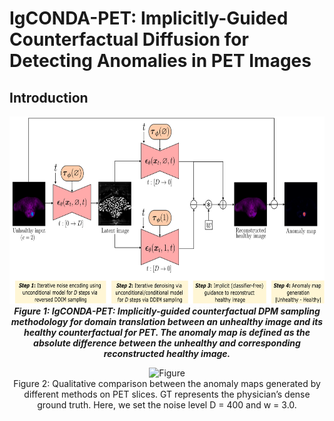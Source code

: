 # IgCONDA-PET: Implicitly-Guided Counterfactual Diffusion for Detecting Anomalies in PET Images


## Introduction

<p align="center">
  <img src="./assets/method_scheme.png" alt="Figure" height="300" />
  <br>
  <em>
  <strong>
    Figure 1: IgCONDA-PET: Implicitly-guided counterfactual DPM sampling methodology for domain translation between an unhealthy image and its healthy counterfactual for PET. The anomaly map is defined as the absolute difference between the unhealthy and corresponding reconstructed healthy image.
   </strong>
  </em>
</p>


<p align="center">
  <img src="./assets/plot_comparing_igcondapet_to_other_methods.png" alt="Figure" height="300" />
  <br>
    Figure 2: Qualitative comparison between the anomaly maps generated by different methods on PET slices. GT represents the physician’s dense ground truth. Here, we set the noise level D = 400 and w = 3.0.
</p>